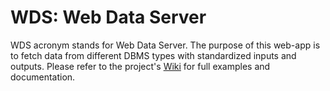 WDS: Web Data Server
====================

WDS acronym stands for Web Data Server. The purpose of this web-app is to fetch data from different DBMS types with standardized inputs and outputs. Please refer to the project's [Wiki](https://github.com/FENIX-Platform/wds/wiki) for full examples and documentation.
